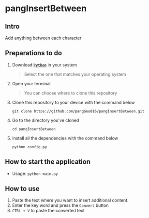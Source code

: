 # pangInsertBetween

## Intro
Add anything between each character

## Preparations to do
1. Download [**`Python`**](https://www.python.org/downloads/ 'Download Python') in your system
   > Select the one that matches your operating system
2. Open your terminal
   > You can choose where to clone this repository
3. Clone this repository to your device with the command below
   ```
   git clone https://github.com/pangGou816/pangInsertBetween.git
   ```
4. Go to the directory you've cloned
   ```
   cd pangInsertBetween
   ```
5. Install all the dependencies with the command below
   ```
   python config.py
   ```

## How to start the application
 - Usage: `python main.py`

## How to use
1. Paste the text where you want to insert additional content.
2. Enter the key word and press the `Convert` button
3. `CTRL + V` to paste the converted text
